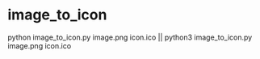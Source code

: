 # image_to_icon

python image_to_icon.py image.png icon.ico || python3 image_to_icon.py image.png icon.ico
